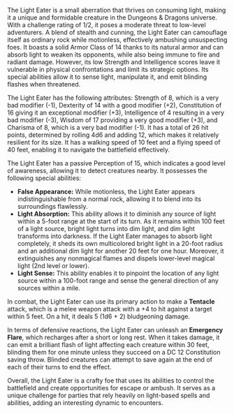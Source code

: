 The Light Eater is a small aberration that thrives on consuming light, making it a unique and formidable creature in the Dungeons & Dragons universe. With a challenge rating of 1/2, it poses a moderate threat to low-level adventurers. A blend of stealth and cunning, the Light Eater can camouflage itself as ordinary rock while motionless, effectively ambushing unsuspecting foes. It boasts a solid Armor Class of 14 thanks to its natural armor and can absorb light to weaken its opponents, while also being immune to fire and radiant damage. However, its low Strength and Intelligence scores leave it vulnerable in physical confrontations and limit its strategic options. Its special abilities allow it to sense light, manipulate it, and emit blinding flashes when threatened.

The Light Eater has the following attributes: Strength of 8, which is a very bad modifier (-1), Dexterity of 14 with a good modifier (+2), Constitution of 16 giving it an exceptional modifier (+3), Intelligence of 4 resulting in a very bad modifier (-3), Wisdom of 17 providing a very good modifier (+3), and Charisma of 8, which is a very bad modifier (-1). It has a total of 26 hit points, determined by rolling 4d6 and adding 12, which makes it relatively resilient for its size. It has a walking speed of 10 feet and a flying speed of 40 feet, enabling it to navigate the battlefield effectively.

The Light Eater has a passive Perception of 15, which indicates a good level of awareness, allowing it to detect creatures nearby. It possesses the following special abilities:
- **False Appearance:** While motionless, the Light Eater appears indistinguishable from a normal rock, allowing it to blend into its surroundings flawlessly.
- **Light Absorption:** This ability allows it to diminish any source of light within a 5-foot range at the start of its turn. As it remains within 100 feet of a light source, bright light turns into dim light, and dim light transforms into darkness. If the Light Eater manages to absorb light completely, it sheds its own multicolored bright light in a 20-foot radius and an additional dim light for another 20 feet for one hour. Moreover, it extinguishes any nonmagical flames and dispels lower-level magical light (2nd level or lower).
- **Light Sense:** This ability enables it to pinpoint the location of any light source within a 100-foot range and sense the general direction of any sources within a mile.

In combat, the Light Eater can use its primary action to make a **Tentacle** attack, which is a melee weapon attack with a +4 to hit against a target within 5 feet. On a hit, it deals 5 (1d6 + 2) bludgeoning damage. 

In terms of defensive reactions, the Light Eater can unleash an **Emergency Flare**, which recharges after a short or long rest. When it takes damage, it can emit a brilliant flash of light affecting each creature within 30 feet, blinding them for one minute unless they succeed on a DC 12 Constitution saving throw. Blinded creatures can attempt to save again at the end of each of their turns to end the effect.

Overall, the Light Eater is a crafty foe that uses its abilities to control the battlefield and create opportunities for escape or ambush. It serves as a unique challenge for parties that rely heavily on light-based spells and abilities, adding an interesting dynamic to encounters.
